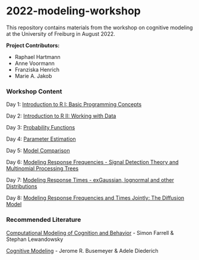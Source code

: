 # 2022-modeling-workshop

This repository contains materials from the workshop on cognitive modeling at the University of Freiburg in August 2022.

__Project Contributors:__

+ Raphael Hartmann
+ Anne Voormann
+ Franziska Henrich
+ Marie A. Jakob

### Workshop Content

Day 1: [Introduction to R I: Basic Programming Concepts](https://github.com/marie-jakob/2022-modeling-workshop/tree/main/1-R-basic-concepts)

Day 2: [Introduction to R II: Working with Data](https://github.com/marie-jakob/2022-modeling-workshop/tree/main/2-R-data-handling)

Day 3: [Probability Functions](https://github.com/marie-jakob/2022-modeling-workshop/tree/main/3-probability-functions)

Day 4: [Parameter Estimation](https://github.com/marie-jakob/2022-modeling-workshop/tree/main/4-parameter-estimation)

Day 5: [Model Comparison](https://github.com/marie-jakob/2022-modeling-workshop/tree/main/5-model-comparison)

Day 6: [Modeling Response Frequencies - Signal Detection Theory and Multinomial Processing Trees](https://github.com/marie-jakob/2022-modeling-workshop/tree/main/6-modeling-frequencies)

Day 7: [Modeling Response Times - exGaussian, lognormal and other Distributions](https://github.com/marie-jakob/2022-modeling-workshop/tree/main/7-modeling-response-times)

Day 8: [Modeling Response Frequencies and Times Jointly: The Diffusion Model](https://github.com/marie-jakob/2022-modeling-workshop/tree/main/8-diffusion-model)

### Recommended Literature

[Computational Modeling of Cognition and Behavior](https://www.rombach.de/shop/article/33719454/simon_farrell_stephan_lewandowsky_computational_modeling_of_cognition_and_behavior.html) - Simon Farrell & Stephan Lewandowsky 

[Cognitive Modeling](https://www.lehmanns.de/shop/geisteswissenschaften/6567491-9780761924500-cognitive-modeling) - Jerome R. Busemeyer & Adele Diederich 
